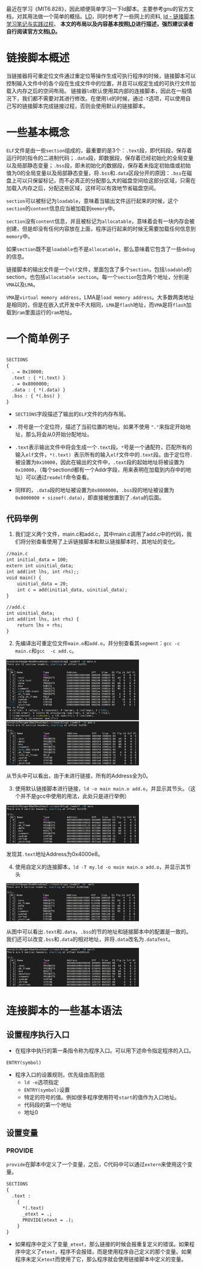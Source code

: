 最近在学习《MIT6.828》，因此顺便简单学习一下ld脚本。主要参考gnu的官方文档，对其用法做一个简单的概括。[LD](https://sourceware.org/binutils/docs/ld/)，同时参考了一些网上的资料,
[ld - 链接脚本学习笔记与实践过程](https://zhuanlan.zhihu.com/p/504742628)。
**本文的布局以及内容基本按照[LD](https://sourceware.org/binutils/docs/ld/)进行描述，强烈建议读者自行阅读官方文档[LD](https://sourceware.org/binutils/docs/ld/)。**

# 链接脚本概述
当链接器将可重定位文件通过重定位等操作生成可执行程序的时候，链接脚本可以控制输入文件中的各个段在生成文件中的位置，并且可以规定生成的可执行文件加载入内存之后的空间布局。
链接器`ld`默认使用其内部的连接脚本，因此在一般情况下，我们都不需要对其进行修改。在使用`ld`的时候，通过`-T`选项，可以使用自己写的链接脚本完成链接过程，否则会使用默认的链接脚本。

# 一些基本概念
`ELF`文件是由一些`section`组成的，最重要的是3个：`.text`段，即代码段，保存着运行时的指令的二进制代码；`.data`段，即数据段，保存着已经初始化的全局变量以及局部静态变量；`.bss`段，即未初始化的数据段，保存着未指定初始值或初始值为0的全局变量以及局部静态变量，将`.bss`和`.data`区段分开的原因：`.bss`在磁盘上可以只保留标记，而不必真正的分配那么大的磁盘空间给这部分区域，只需在加载入内存之后，分配这些区域，这样可以有效地节省磁盘空间。

`section`可以被标记为`loadable`，意味着当输出文件运行起来的时候，这个`section`的`content`信息应当被加载到`memory`中。

`section`没有`content`信息，并且被标记为`allocatable`，意味着会有一块内存会被创建，但是却没有任何内容放在上面，程序运行起来的时候无需要加载任何信息到`memory`中。

如果`section`既不是`loadable`也不是`allocatable`，那么意味着它包含了一些`debug`的信息。

链接脚本的输出文件是一个`elf`文件，里面包含了多个`section`，包括`loadable`的section，也包括`allocatable section`。每一个`section`包含两个地址，分别是`VMA`以及`LMA`。

`VMA`是`virtual memory address`，LMA是`load memory address`。大多数两类地址是相同的，但是在嵌入式开发中不大相同，`LMA`是`flash`地址，而`VMA`是将`flash`加载到`ram`里面运行的`ram`地址。

# 一个简单例子
## 
```
SECTIONS
{
  . = 0x10000;
  .text : { *(.text) }
  . = 0x8000000;
  .data : { *(.data) }
  .bss : { *(.bss) }
}
```

* `SECTIONS`字段描述了输出的`ELF`文件的内存布局。


* `.`符号是一个定位符，描述了当前位置的地址。如果不使用 `"."`来指定开始地址，那么将会从0开始分配地址。
* `.text`表示输出文件中将会生成一个`.text`段。`*`号是一个通配符，匹配所有的输入`elf`文件，`*(.text) `表示所有的输入`elf`文件中的`.text`段。由于定位符`.`被设置为`0x10000`，因此在输出的文件中，`.text`段的起始地址将被设置为`0x10000`，（每个sectiond都有一个Addr字段，用来表明在加载到内存中的地址）可以通过`readelf`命令查看。
* 同样的，`.data`段的地址被设置为`0x8000000`，`.bss`段的地址被设置为`0x8000000 + sizoef(.data)`，即直接被放置到了`.data`的后面。

## 代码举例
1. 我们定义两个文件，main.c和add.c，其中main.c调用了add.c中的代码，我们将分别查看使用了上诉链接脚本和默认链接脚本时，其地址的变化。
```
//main.c
int initial_data = 100;
extern int uinitial_data;
int add(int lhs, int rhs);;
void main() {
    uinitial_data = 20;
    int c = add(initial_data, uinitial_data);
}
```
```
//add.c
int uinitial_data;
int add(int lhs, int rhs) {
    return lhs + rhs;
}
```

2. 先编译出可重定位文件`main.o`和`add.o`，并分别查看其`segment`：`gcc -c main.c`和`gcc  -c add.c`。

<img src="https://github.com/firstmoonlight/MarkdownImages/blob/main/2024_7_8/Image20.png?raw=true" width="70%">

<img src="https://github.com/firstmoonlight/MarkdownImages/blob/main/2024_7_8/Image21.png?raw=true" width="70%">

从节头中可以看出，由于未进行链接，所有的Address全为0。

3. 使用默认链接脚本进行链接，`ld -o main main.o add.o`，并显示其节头。（这个并不是gcc中使用的用法，此处只是进行举例）

<img src="https://github.com/firstmoonlight/MarkdownImages/blob/main/2024_7_8/Image22.png?raw=true" width="70%">

发现其`.text`地址Address为0x4000e8。

4. 使用自定义的连接脚本，`ld -T my.ld -o main main.o add.o`，并显示其节头

<img src="https://github.com/firstmoonlight/MarkdownImages/blob/main/2024_7_8/Image23.png?raw=true" width="70%">

从图中可以看出`.text`和`.data`，`.bss`的节的地址和链接脚本中的配置是一致的。
我们还可以改变`.bss`和`.data`的相对地址，并将`.data`改名为`.dataTest`。

<img src="https://github.com/firstmoonlight/MarkdownImages/blob/main/2024_7_8/Image24.png?raw=true" width="70%">





# 连接脚本的一些基本语法

## 设置程序执行入口
* 在程序中执行的第一条指令称为程序入口。可以用下述命令指定程序的入口。
```
ENTRY(symbol)
```

* 程序入口的设置规则，优先级由高到低
    * `ld -e`选项指定
    * `ENTRY(symbol)`设置
    * 特定的符号的值。例如很多程序使用符号`start`的值作为入口地址。
    * 代码段的第一个地址
    * 地址0

## 设置变量
### PROVIDE
`provide`在脚本中定义了一个变量，之后，C代码中可以通过`extern`来使用这个变量。

```
SECTIONS
{
  .text :
    {
      *(.text)
      _etext = .;
      PROVIDE(etext = .);
    }
}
```
* 如果程序中定义了变量`_etext`，那么链接的时候会报重复定义的错误。如果程序中定义了`etext`，程序不会报错，而是使用程序自己定义的那个变量。如果程序未定义`etext`而使用了它，那么程序就会使用链接脚本中定义的变量。
